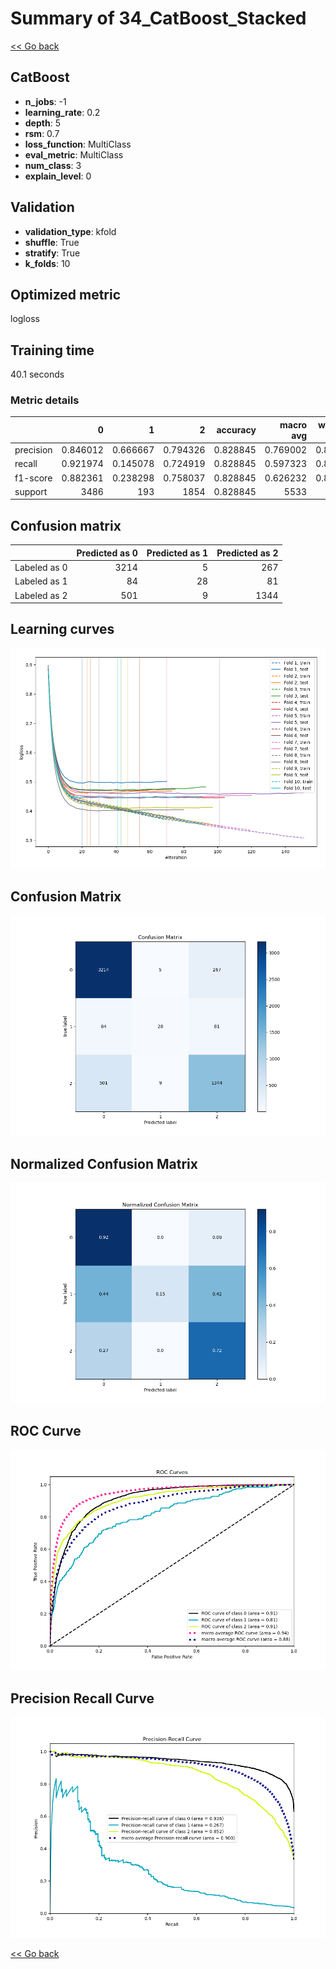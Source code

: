 # Summary of 34_CatBoost_Stacked

[<< Go back](../README.md)


## CatBoost
- **n_jobs**: -1
- **learning_rate**: 0.2
- **depth**: 5
- **rsm**: 0.7
- **loss_function**: MultiClass
- **eval_metric**: MultiClass
- **num_class**: 3
- **explain_level**: 0

## Validation
 - **validation_type**: kfold
 - **shuffle**: True
 - **stratify**: True
 - **k_folds**: 10

## Optimized metric
logloss

## Training time

40.1 seconds

### Metric details
|           |           0 |          1 |           2 |   accuracy |   macro avg |   weighted avg |   logloss |
|:----------|------------:|-----------:|------------:|-----------:|------------:|---------------:|----------:|
| precision |    0.846012 |   0.666667 |    0.794326 |   0.828845 |    0.769002 |       0.822437 |   0.45004 |
| recall    |    0.921974 |   0.145078 |    0.724919 |   0.828845 |    0.597323 |       0.828845 |   0.45004 |
| f1-score  |    0.882361 |   0.238298 |    0.758037 |   0.828845 |    0.626232 |       0.818237 |   0.45004 |
| support   | 3486        | 193        | 1854        |   0.828845 | 5533        |    5533        |   0.45004 |


## Confusion matrix
|              |   Predicted as 0 |   Predicted as 1 |   Predicted as 2 |
|:-------------|-----------------:|-----------------:|-----------------:|
| Labeled as 0 |             3214 |                5 |              267 |
| Labeled as 1 |               84 |               28 |               81 |
| Labeled as 2 |              501 |                9 |             1344 |

## Learning curves
![Learning curves](learning_curves.png)
## Confusion Matrix

![Confusion Matrix](confusion_matrix.png)


## Normalized Confusion Matrix

![Normalized Confusion Matrix](confusion_matrix_normalized.png)


## ROC Curve

![ROC Curve](roc_curve.png)


## Precision Recall Curve

![Precision Recall Curve](precision_recall_curve.png)



[<< Go back](../README.md)

